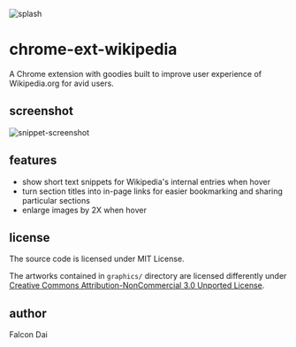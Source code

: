 ![splash](https://raw.github.com/falcondai/chrome-ext-wikipedia/master/graphics/promo-l.png)

chrome-ext-wikipedia
====================

A Chrome extension with goodies built to improve user experience of Wikipedia.org for avid users.

screenshot
----------
![snippet-screenshot](https://raw.github.com/falcondai/chrome-ext-wikipedia/master/graphics/snippet-screenshot-640.png)

features
--------
* show short text snippets for Wikipedia's internal entries when hover
* turn section titles into in-page links for easier bookmarking and sharing particular sections
* enlarge images by 2X when hover

license
-------
The source code is licensed under MIT License.

The artworks contained in `graphics/` directory are licensed differently under [Creative Commons Attribution-NonCommercial 3.0 Unported License](http://creativecommons.org/licenses/by-nc/3.0/). 

author
------
Falcon Dai